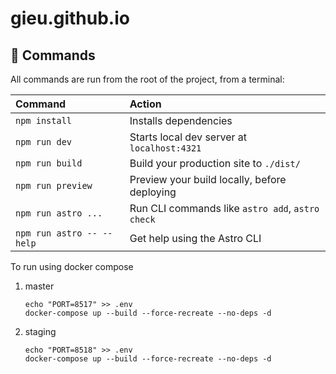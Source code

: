 # gieu.github.io

## 🧞 Commands

All commands are run from the root of the project, from a terminal:

| Command                   | Action                                           |
| :------------------------ | :----------------------------------------------- |
| `npm install`             | Installs dependencies                            |
| `npm run dev`             | Starts local dev server at `localhost:4321`      |
| `npm run build`           | Build your production site to `./dist/`          |
| `npm run preview`         | Preview your build locally, before deploying     |
| `npm run astro ...`       | Run CLI commands like `astro add`, `astro check` |
| `npm run astro -- --help` | Get help using the Astro CLI                     |


To run using docker compose 

1. master 

    ```
    echo "PORT=8517" >> .env
    docker-compose up --build --force-recreate --no-deps -d
    ```

2. staging 

    ```
    echo "PORT=8518" >> .env
    docker-compose up --build --force-recreate --no-deps -d
    ```